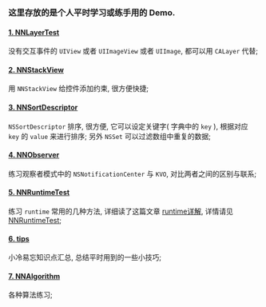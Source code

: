 ### 这里存放的是个人平时学习或练手用的 Demo.

#### [1. NNLayerTest](https://github.com/liuzhongning/NNLearn/tree/master/NNLayerTest)

没有交互事件的 `UIView` 或者 `UIImageView` 或者 `UIImage`, 都可以用 `CALayer` 代替;

#### [2. NNStackView](https://github.com/liuzhongning/NNLearn/tree/master/NNStackView)

用 `NNStackView` 给控件添加约束, 很方便快捷;

#### [3. NNSortDescriptor](https://github.com/liuzhongning/NNLearn/tree/master/NNSortDescriptor)

`NSSortDescriptor` 排序, 很方便, 它可以设定关键字( 字典中的 `key` ), 根据对应 `key` 的 `value` 来进行排序; 另外 `NSSet` 可以过滤数组中重复的数据;

#### [4. NNObserver](https://github.com/liuzhongning/NNLearn/tree/master/NNObserver)

练习观察者模式中的 `NSNotificationCenter` 与 `KVO`, 对比两者之间的区别与联系;


#### [5. NNRuntimeTest](https://github.com/liuzhongning/NNLearn/tree/master/NNRuntimeTest)

练习 `runtime` 常用的几种方法, 详细读了这篇文章 [runtime详解](http://gcblog.github.io/2016/04/16/runtime详解/#more), 详情请见 [NNRuntimeTest](https://github.com/liuzhongning/NNLearn/tree/master/NNRuntimeTest);

#### [6. tips](https://github.com/liuzhongning/NNLearn/blob/master/tips.md)
小冷易忘知识点汇总, 总结平时用到的一些小技巧;

#### [7. NNAlgorithm](https://github.com/liuzhongning/NNLearn/tree/master/NNAlgorithm)

各种算法练习;
